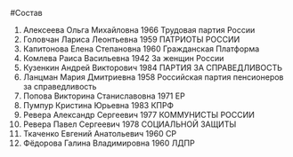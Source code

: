 #Состав
1. Алексеева Ольга Михайловна 1966 Трудовая партия России
2. Головчан Лариса Леонтьевна 1959 ПАТРИОТЫ РОССИИ
3. Капитонова Елена Степановна 1960 Гражданская Платформа
4. Комлева Раиса Васильевна 1942 За женщин России
5. Кузенкин Андрей Викторович 1984 ПАРТИЯ ЗА СПРАВЕДЛИВОСТЬ
6. Ланцман Мария Дмитриевна 1958 Российская партия пенсионеров за справедливость
7. Попова Викторина Станиславовна 1971 ЕР
8. Пумпур Кристина Юрьевна 1983 КПРФ
9. Ревера Александр Сергеевич 1977 КОММУНИСТЫ РОССИИ
10. Ревера Павел Сергеевич 1978 СОЦИАЛЬНОЙ ЗАЩИТЫ
11. Ткаченко Евгений Анатольевич 1960 СР
12. Фёдорова Галина Владимировна 1960 ЛДПР

